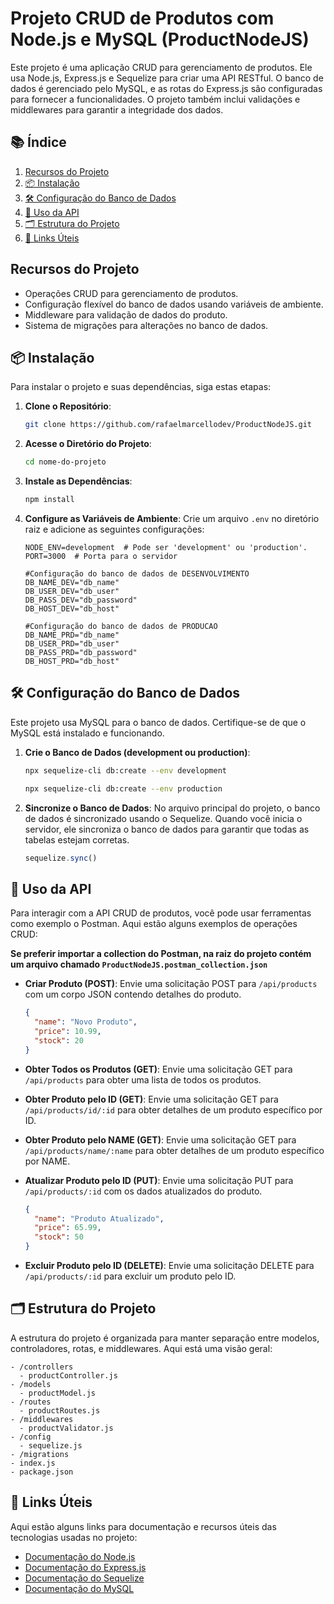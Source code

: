 # Projeto CRUD de Produtos com Node.js e MySQL (ProductNodeJS)

Este projeto é uma aplicação CRUD para gerenciamento de produtos. Ele usa Node.js, Express.js e Sequelize para criar uma API RESTful. O banco de dados é gerenciado pelo MySQL, e as rotas do Express.js são configuradas para fornecer a funcionalidades. O projeto também inclui validações e middlewares para garantir a integridade dos dados.

## 📚 Índice

1. [Recursos do Projeto](#recursos-do-projeto)
2. [📦 Instalação](#instalação)
3. [🛠️ Configuração do Banco de Dados](#configuração-do-banco-de-dados)
4. [📄 Uso da API](#uso-da-api)
5. [🗂️ Estrutura do Projeto](#estrutura-do-projeto)
6. [🔗 Links Úteis](#links-úteis)


## Recursos do Projeto

- Operações CRUD para gerenciamento de produtos.
- Configuração flexível do banco de dados usando variáveis de ambiente.
- Middleware para validação de dados do produto.
- Sistema de migrações para alterações no banco de dados.

## 📦 Instalação

Para instalar o projeto e suas dependências, siga estas etapas:

1. **Clone o Repositório**:
   ```bash
   git clone https://github.com/rafaelmarcellodev/ProductNodeJS.git
   ```

2. **Acesse o Diretório do Projeto**:
   ```bash
   cd nome-do-projeto
   ```

3. **Instale as Dependências**:
   ```bash
   npm install
   ```

4. **Configure as Variáveis de Ambiente**:
   Crie um arquivo `.env` no diretório raiz e adicione as seguintes configurações:

   ```env
   NODE_ENV=development  # Pode ser 'development' ou 'production'.
   PORT=3000  # Porta para o servidor

   #Configuração do banco de dados de DESENVOLVIMENTO
   DB_NAME_DEV="db_name"
   DB_USER_DEV="db_user"
   DB_PASS_DEV="db_password"
   DB_HOST_DEV="db_host"

   #Configuração do banco de dados de PRODUCAO
   DB_NAME_PRD="db_name"
   DB_USER_PRD="db_user"
   DB_PASS_PRD="db_password"
   DB_HOST_PRD="db_host"
   ```
   
## 🛠️ Configuração do Banco de Dados

Este projeto usa MySQL para o banco de dados. Certifique-se de que o MySQL está instalado e funcionando.

1. **Crie o Banco de Dados (development ou production)**:
   ```bash
   npx sequelize-cli db:create --env development
   ```
   ```bash
   npx sequelize-cli db:create --env production
   ```

2. **Sincronize o Banco de Dados**:
   No arquivo principal do projeto, o banco de dados é sincronizado usando o Sequelize. Quando você inicia o servidor, ele sincroniza o banco de dados para garantir que todas as tabelas estejam corretas.

   ```javascript
   sequelize.sync()
   ```

## 📄 Uso da API

Para interagir com a API CRUD de produtos, você pode usar ferramentas como exemplo o Postman. Aqui estão alguns exemplos de operações CRUD:

**Se preferir importar a collection do Postman, na raiz do projeto contém um arquivo chamado `ProductNodeJS.postman_collection.json`**

- **Criar Produto (POST)**:
   Envie uma solicitação POST para `/api/products` com um corpo JSON contendo detalhes do produto.

   ```json
   {
     "name": "Novo Produto",
     "price": 10.99,
     "stock": 20
   }
   ```

- **Obter Todos os Produtos (GET)**:
   Envie uma solicitação GET para `/api/products` para obter uma lista de todos os produtos.

- **Obter Produto pelo ID (GET)**:
   Envie uma solicitação GET para `/api/products/id/:id` para obter detalhes de um produto específico por ID.

- **Obter Produto pelo NAME (GET)**:
   Envie uma solicitação GET para `/api/products/name/:name` para obter detalhes de um produto específico por NAME.   

- **Atualizar Produto pelo ID (PUT)**:
   Envie uma solicitação PUT para `/api/products/:id` com os dados atualizados do produto.

   ```json
   {
     "name": "Produto Atualizado",
     "price": 65.99,
     "stock": 50
   }
   ```

- **Excluir Produto pelo ID (DELETE)**:
   Envie uma solicitação DELETE para `/api/products/:id` para excluir um produto pelo ID.

## 🗂️ Estrutura do Projeto

A estrutura do projeto é organizada para manter separação entre modelos, controladores, rotas, e middlewares. Aqui está uma visão geral:

```
- /controllers
  - productController.js
- /models
  - productModel.js
- /routes
  - productRoutes.js
- /middlewares
  - productValidator.js
- /config
  - sequelize.js
- /migrations
- index.js
- package.json
```

## 🔗 Links Úteis

Aqui estão alguns links para documentação e recursos úteis das tecnologias usadas no projeto:

- [Documentação do Node.js](https://nodejs.org/en/docs/)
- [Documentação do Express.js](https://expressjs.com/)
- [Documentação do Sequelize](https://sequelize.org/)
- [Documentação do MySQL](https://dev.mysql.com/doc/)